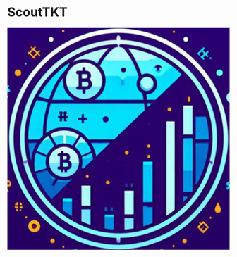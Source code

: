 # ScoutTKT
![Logo del Progetto](https://github.com/LoCh3f/ScoutKT/blob/master/app/src/main/res/drawable/main_logo.jpg)

